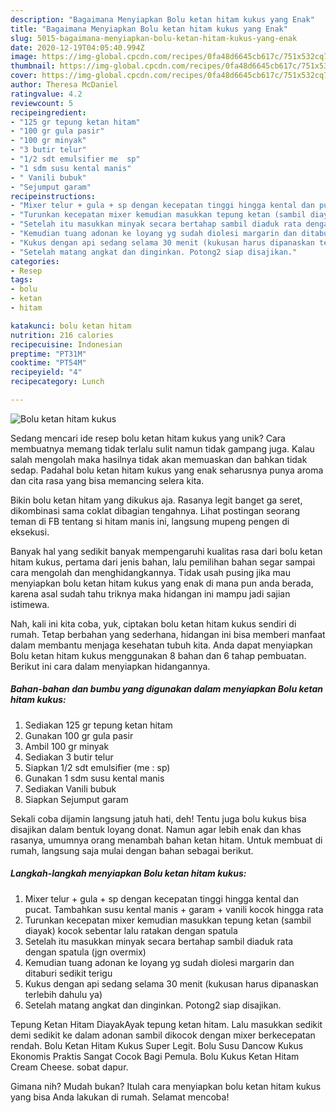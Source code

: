 ```yaml
---
description: "Bagaimana Menyiapkan Bolu ketan hitam kukus yang Enak"
title: "Bagaimana Menyiapkan Bolu ketan hitam kukus yang Enak"
slug: 5015-bagaimana-menyiapkan-bolu-ketan-hitam-kukus-yang-enak
date: 2020-12-19T04:05:40.994Z
image: https://img-global.cpcdn.com/recipes/0fa48d6645cb617c/751x532cq70/bolu-ketan-hitam-kukus-foto-resep-utama.jpg
thumbnail: https://img-global.cpcdn.com/recipes/0fa48d6645cb617c/751x532cq70/bolu-ketan-hitam-kukus-foto-resep-utama.jpg
cover: https://img-global.cpcdn.com/recipes/0fa48d6645cb617c/751x532cq70/bolu-ketan-hitam-kukus-foto-resep-utama.jpg
author: Theresa McDaniel
ratingvalue: 4.2
reviewcount: 5
recipeingredient:
- "125 gr tepung ketan hitam"
- "100 gr gula pasir"
- "100 gr minyak"
- "3 butir telur"
- "1/2 sdt emulsifier me  sp"
- "1 sdm susu kental manis"
- " Vanili bubuk"
- "Sejumput garam"
recipeinstructions:
- "Mixer telur + gula + sp dengan kecepatan tinggi hingga kental dan pucat. Tambahkan susu kental manis + garam + vanili kocok hingga rata"
- "Turunkan kecepatan mixer kemudian masukkan tepung ketan (sambil diayak) kocok sebentar lalu ratakan dengan spatula"
- "Setelah itu masukkan minyak secara bertahap sambil diaduk rata dengan spatula (jgn overmix)"
- "Kemudian tuang adonan ke loyang yg sudah diolesi margarin dan ditaburi sedikit terigu"
- "Kukus dengan api sedang selama 30 menit (kukusan harus dipanaskan terlebih dahulu ya)"
- "Setelah matang angkat dan dinginkan. Potong2 siap disajikan."
categories:
- Resep
tags:
- bolu
- ketan
- hitam

katakunci: bolu ketan hitam 
nutrition: 216 calories
recipecuisine: Indonesian
preptime: "PT31M"
cooktime: "PT54M"
recipeyield: "4"
recipecategory: Lunch

---
```



![Bolu ketan hitam kukus](https://img-global.cpcdn.com/recipes/0fa48d6645cb617c/751x532cq70/bolu-ketan-hitam-kukus-foto-resep-utama.jpg)

Sedang mencari ide resep bolu ketan hitam kukus yang unik? Cara membuatnya memang tidak terlalu sulit namun tidak gampang juga. Kalau salah mengolah maka hasilnya tidak akan memuaskan dan bahkan tidak sedap. Padahal bolu ketan hitam kukus yang enak seharusnya punya aroma dan cita rasa yang bisa memancing selera kita.

Bikin bolu ketan hitam yang dikukus aja. Rasanya legit banget ga seret, dikombinasi sama coklat dibagian tengahnya. Lihat postingan seorang teman di FB tentang si hitam manis ini, langsung mupeng pengen di eksekusi.

Banyak hal yang sedikit banyak mempengaruhi kualitas rasa dari bolu ketan hitam kukus, pertama dari jenis bahan, lalu pemilihan bahan segar sampai cara mengolah dan menghidangkannya. Tidak usah pusing jika mau menyiapkan bolu ketan hitam kukus yang enak di mana pun anda berada, karena asal sudah tahu triknya maka hidangan ini mampu jadi sajian istimewa.


Nah, kali ini kita coba, yuk, ciptakan bolu ketan hitam kukus sendiri di rumah. Tetap berbahan yang sederhana, hidangan ini bisa memberi manfaat dalam membantu menjaga kesehatan tubuh kita. Anda dapat menyiapkan Bolu ketan hitam kukus menggunakan 8 bahan dan 6 tahap pembuatan. Berikut ini cara dalam menyiapkan hidangannya.

<!--inarticleads1-->

##### Bahan-bahan dan bumbu yang digunakan dalam menyiapkan Bolu ketan hitam kukus:

1. Sediakan 125 gr tepung ketan hitam
1. Gunakan 100 gr gula pasir
1. Ambil 100 gr minyak
1. Sediakan 3 butir telur
1. Siapkan 1/2 sdt emulsifier (me : sp)
1. Gunakan 1 sdm susu kental manis
1. Sediakan  Vanili bubuk
1. Siapkan Sejumput garam


Sekali coba dijamin langsung jatuh hati, deh! Tentu juga bolu kukus bisa disajikan dalam bentuk loyang donat. Namun agar lebih enak dan khas rasanya, umumnya orang menambah bahan ketan hitam. Untuk membuat di rumah, langsung saja mulai dengan bahan sebagai berikut. 

<!--inarticleads2-->

##### Langkah-langkah menyiapkan Bolu ketan hitam kukus:

1. Mixer telur + gula + sp dengan kecepatan tinggi hingga kental dan pucat. Tambahkan susu kental manis + garam + vanili kocok hingga rata
1. Turunkan kecepatan mixer kemudian masukkan tepung ketan (sambil diayak) kocok sebentar lalu ratakan dengan spatula
1. Setelah itu masukkan minyak secara bertahap sambil diaduk rata dengan spatula (jgn overmix)
1. Kemudian tuang adonan ke loyang yg sudah diolesi margarin dan ditaburi sedikit terigu
1. Kukus dengan api sedang selama 30 menit (kukusan harus dipanaskan terlebih dahulu ya)
1. Setelah matang angkat dan dinginkan. Potong2 siap disajikan.


Tepung Ketan Hitam DiayakAyak tepung ketan hitam. Lalu masukkan sedikit demi sedikit ke dalam adonan sambil dikocok dengan mixer berkecepatan rendah. Bolu Ketan Hitam Kukus Super Legit. Bolu Susu Dancow Kukus Ekonomis Praktis Sangat Cocok Bagi Pemula. Bolu Kukus Ketan Hitam Cream Cheese. sobat dapur. 

Gimana nih? Mudah bukan? Itulah cara menyiapkan bolu ketan hitam kukus yang bisa Anda lakukan di rumah. Selamat mencoba!
